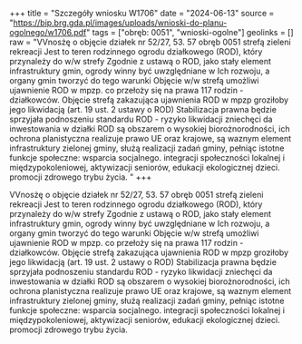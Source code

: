 +++
title = "Szczegóły wniosku W1706"
date = "2024-06-13"
source = "https://bip.brg.gda.pl/images/uploads/wnioski-do-planu-ogolnego/w1706.pdf"
tags = ["obręb: 0051", "wnioski-ogolne"]
geolinks = []
raw = "VVnosżę o objęcie działek nr 52/27, 53. 57 obręb 0051 strefą zieleni  rekreacji Jest to teren rodzinnego ogrodu działkowego (ROD), który przynależy do w/w strefy Zgodnie z ustawą o ROD, jako stały element infrastruktury gmin, ogrody winny być uwzględniane w Ich rozwoju, a organy gmin tworzyć do tego warunki Objęcie w/w strefą umożliwi ujawnienie ROD w mpzp. co przełoży się na prawa 117 rodzin - działkowców. Objęcie strefą zakazująca ujawnienia ROD w mpzp groziłoby jego likwidacją (art. 19 ust. 2 ustawy o ROD) Stabilizacja prawna będzie sprzyjała podnoszeniu standardu ROD - ryzyko likwidacji zniechęci da inwestowania w działki ROD są obszarem o wysokiej biorożnorodności, ich ochrona planistyczna realizuje prawo UE oraz krajowe, są waznym element infrastruktury zielonej gminy, służą realizacji zadań gminy, pełniąc istotne funkcje społeczne: wsparcia socjalnego. integracji społeczności lokalnej i międzypokoleniowej, aktywizacji seniorów, edukacji ekologicznej dzieci. promocji zdrowego trybu życia. "
+++

VVnosżę o objęcie działek nr 52/27, 53. 57 obręb 0051 strefą zieleni  rekreacji Jest to teren
rodzinnego ogrodu działkowego (ROD), który przynależy do w/w strefy Zgodnie z ustawą o ROD, jako stały
element infrastruktury gmin, ogrody winny być uwzględniane w Ich rozwoju, a organy gmin tworzyć do tego
warunki Objęcie w/w strefą umożliwi ujawnienie ROD w mpzp. co przełoży się na prawa 117 rodzin -
działkowców. Objęcie strefą zakazująca ujawnienia ROD w mpzp groziłoby jego likwidacją (art. 19 ust. 2 ustawy
o ROD) Stabilizacja prawna będzie sprzyjała podnoszeniu standardu ROD - ryzyko likwidacji zniechęci da
inwestowania w działki ROD są obszarem o wysokiej biorożnorodności, ich ochrona planistyczna realizuje
prawo UE oraz krajowe, są waznym element infrastruktury zielonej gminy, służą realizacji zadań gminy, pełniąc
istotne funkcje społeczne: wsparcia socjalnego. integracji społeczności lokalnej i międzypokoleniowej,
aktywizacji seniorów, edukacji ekologicznej dzieci. promocji zdrowego trybu życia.



